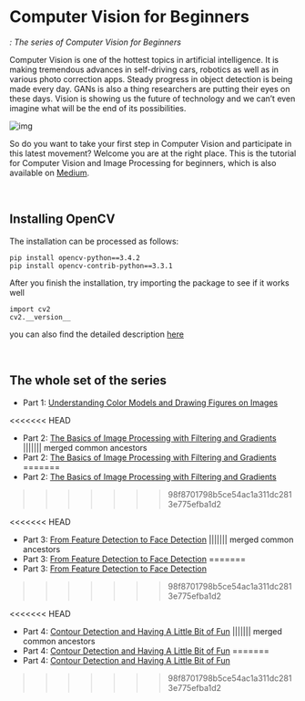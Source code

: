 # Computer Vision for Beginners
*: The series of Computer Vision for Beginners*

Computer Vision is one of the hottest topics in artificial intelligence. It is making tremendous advances in self-driving cars, robotics as well as in various photo correction apps. Steady progress in object detection is being made every day. GANs is also a thing researchers are putting their eyes on these days. Vision is showing us the future of technology and we can’t even imagine what will be the end of its possibilities.

![img](https://github.com/jjone36/vision_4_beginners/blob/master/images/main.jpg)

So do you want to take your first step in Computer Vision and participate in this latest movement? Welcome you are at the right place. This is the tutorial for Computer Vision and Image Processing for beginners, which is also available on [Medium](https://towardsdatascience.com/computer-vision-for-beginners-part-1-7cca775f58ef).

<br>

## Installing OpenCV

The installation can be processed as follows:

```
pip install opencv-python==3.4.2
pip install opencv-contrib-python==3.3.1
```

After you finish the installation, try importing the package to see if it works well

```
import cv2
cv2.__version__
```

you can also find the detailed description [here](https://pypi.org/project/opencv-python/)

<br>

## The whole set of the series

- Part 1: [Understanding Color Models and Drawing Figures on Images](https://github.com/jjone36/vision_4_beginners/blob/master/01.image_processing/01_introduction.ipynb)

<<<<<<< HEAD
- Part 2: [The Basics of Image Processing with Filtering and Gradients](https://github.com/jjone36/vision_4_beginners/blob/master/01.image_processing/02_image_processing.ipynb)
||||||| merged common ancestors
- Part 2: [The Basics of Image Processing with Filtering and Gradients](https://github.com/jjone36/vision_4_beginners/blob/master/part2_image_processing.ipynb)
=======
- Part 2: [The Basics of Image Processing with Filtering and Gradients](https://github.com/jjone36/vision_4_beginners/blob/master/01.image_processing/part2_image_processing.ipynb)
>>>>>>> 98f8701798b5ce54ac1a311dc2813e775efba1d2

<<<<<<< HEAD
- Part 3: [From Feature Detection to Face Detection](https://github.com/jjone36/vision_4_beginners/blob/master/01.image_processing/03_object_detection.ipynb)
||||||| merged common ancestors
- Part 3: [From Feature Detection to Face Detection](https://github.com/jjone36/vision_4_beginners/blob/master/part3_object_detection.ipynb)
=======
- Part 3: [From Feature Detection to Face Detection](https://github.com/jjone36/vision_4_beginners/blob/master/01.image_processing/part3_object_detection.ipynb)
>>>>>>> 98f8701798b5ce54ac1a311dc2813e775efba1d2

<<<<<<< HEAD
- Part 4: [Contour Detection and Having A Little Bit of Fun](https://github.com/jjone36/vision_4_beginners/blob/master/01.image_processing/04_contour_mapping.ipynb)
||||||| merged common ancestors
- Part 4: [Contour Detection and Having A Little Bit of Fun](https://github.com/jjone36/vision_4_beginners/blob/master/part4_contour_mapping.ipynb)
=======
- Part 4: [Contour Detection and Having A Little Bit of Fun](https://github.com/jjone36/vision_4_beginners/blob/master/01.image_processing/part4_contour_mapping.ipynb)
>>>>>>> 98f8701798b5ce54ac1a311dc2813e775efba1d2
